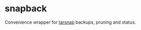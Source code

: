 snapback
========

Convenience wrapper for [tarsnap][] backups, pruning and status.

[tarsnap]: http://www.tarsnap.com/
